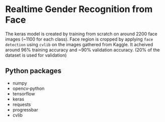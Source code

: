 # Realtime Gender Recognition from Face

The keras model is created by training from scratch on around 2200 face images (~1100 for each class). Face region is cropped by applying `face detection` using `cvlib` on the images gathered from Kaggle. It acheived around 96% training accuracy and ~90% validation accuracy. (20% of the dataset is used for validation)

## Python packages
* numpy
* opencv-python
* tensorflow
* keras
* requests
* progressbar
* cvlib
